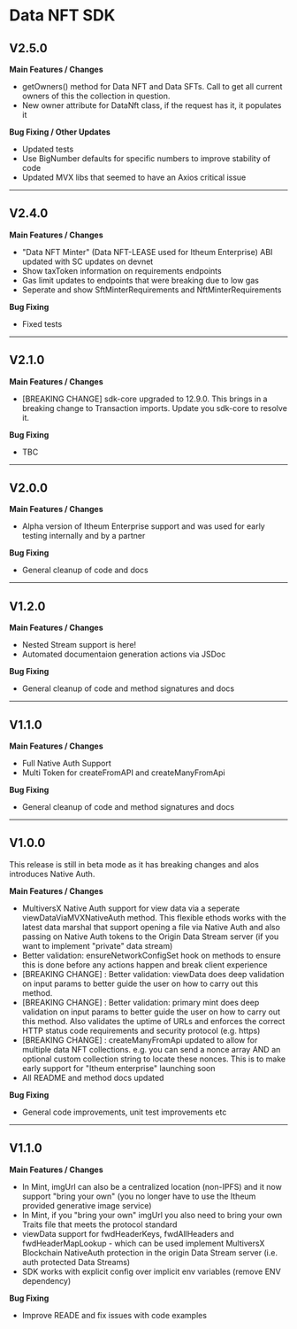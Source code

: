 # Data NFT SDK

## V2.5.0

**Main Features / Changes**

* getOwners() method for Data NFT and Data SFTs. Call to get all current owners of this the collection in question.
* New owner attribute for DataNft class, if the request has it, it populates it

**Bug Fixing / Other Updates**

* Updated tests
* Use BigNumber defaults for specific numbers to improve stability of code
* Updated MVX libs that seemed to have an Axios critical issue

***

## V2.4.0

**Main Features / Changes**

* "Data NFT Minter" (Data NFT-LEASE used for Itheum Enterprise) ABI updated with SC updates on devnet
* Show taxToken information on requirements endpoints
* Gas limit updates to endpoints that were breaking due to low gas
* Seperate and show SftMinterRequirements and NftMinterRequirements

**Bug Fixing**

* Fixed tests

***

## V2.1.0

**Main Features / Changes**

* \[BREAKING CHANGE] sdk-core upgraded to 12.9.0. This brings in a breaking change to Transaction imports. Update you sdk-core to resolve it.

**Bug Fixing**

* TBC

***

## V2.0.0

**Main Features / Changes**

* Alpha version of Itheum Enterprise support and was used for early testing internally and by a partner

**Bug Fixing**

* General cleanup of code and docs

***

## V1.2.0

**Main Features / Changes**

* Nested Stream support is here!
* Automated documentaion generation actions via JSDoc

**Bug Fixing**

* General cleanup of code and method signatures and docs

***

## V1.1.0

**Main Features / Changes**

* Full Native Auth Support
* Multi Token for createFromAPI and createManyFromApi

**Bug Fixing**

* General cleanup of code and method signatures and docs

***

## V1.0.0

This release is still in beta mode as it has breaking changes and alos introduces Native Auth.

**Main Features / Changes**

* MultiversX Native Auth support for view data via a seperate viewDataViaMVXNativeAuth method. This flexible ethods works with the latest data marshal that support opening a file via Native Auth and also passing on Native Auth tokens to the Origin Data Stream server (if you want to implement "private" data stream)
* Better validation: ensureNetworkConfigSet hook on methods to ensure this is done before any actions happen and break client experience
* \[BREAKING CHANGE] : Better validation: viewData does deep validation on input params to better guide the user on how to carry out this method.&#x20;
* \[BREAKING CHANGE] : Better validation: primary mint does deep validation on input params to better guide the user on how to carry out this method. Also validates the uptime of URLs and enforces the correct HTTP status code requirements and security protocol (e.g. https)
* \[BREAKING CHANGE] : createManyFromApi updated to allow for multiple data NFT collections. e.g. you can send a nonce array AND an optional custom collection string to locate these nonces. This is to make early support for "Itheum enterprise" launching soon
* All README and method docs updated

**Bug Fixing**

* General code improvements, unit test improvements etc

***

## V1.1.0

**Main Features / Changes**

* In Mint, imgUrl can also be a centralized location (non-IPFS) and it now support "bring your own" (you no longer have to use the Itheum provided generative image service)
* In Mint, if you "bring your own" imgUrl you also need to bring your own Traits file that meets the protocol standard
* viewData support for fwdHeaderKeys, fwdAllHeaders and fwdHeaderMapLookup - which can be used implement MultiversX Blockchain NativeAuth protection in the origin Data Stream server (i.e. auth protected Data Streams)
* SDK works with explicit config over implicit env variables (remove ENV dependency)

**Bug Fixing**

* Improve READE and fix issues with code examples
